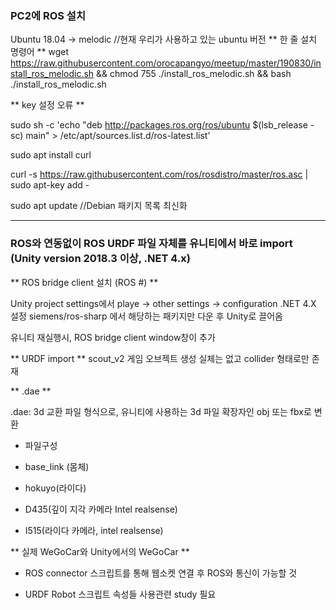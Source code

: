 ### PC2에 ROS 설치
Ubuntu 18.04 -> melodic //현재 우리가 사용하고 있는 ubuntu 버전
** 한 줄 설치 명령어 **
wget https://raw.githubusercontent.com/orocapangyo/meetup/master/190830/install_ros_melodic.sh && chmod 755 ./install_ros_melodic.sh && bash ./install_ros_melodic.sh

** key 설정 오류 **

sudo sh -c 'echo "deb http://packages.ros.org/ros/ubuntu $(lsb_release -sc) main" > /etc/apt/sources.list.d/ros-latest.list'

sudo apt install curl 

curl -s https://raw.githubusercontent.com/ros/rosdistro/master/ros.asc | sudo apt-key add -

sudo apt update //Debian 패키지 목록 최신화

---

### ROS와 연동없이 ROS URDF 파일 자체를 유니티에서 바로 import (Unity version 2018.3 이상, .NET 4.x)

** ROS bridge client 설치 (ROS #) **

Unity project settings에서 playe -> other settings -> configuration .NET 4.X 설정
siemens/ros-sharp 에서 해당하는 패키지만 다운 후 Unity로 끌어옴

유니티 재실행시, ROS bridge client window창이 추가

** URDF import **
scout_v2 게임 오브젝트 생성
실체는 없고 collider 형태로만 존재


** .dae **

.dae: 3d 교환 파일 형식으로, 유니티에 사용하는 3d 파일 확장자인 obj 또는 fbx로 변환

- 파일구성

- base_link (몸체)

- hokuyo(라이다)

- D435(깊이 지각 카메라 Intel realsense)

- I515(라이다 카메라, intel realsense)


** 실제 WeGoCar와 Unity에서의 WeGoCar **


- ROS connector 스크립트를 통해 웹소켓 연결 후 ROS와 통신이 가능할 것

- URDF Robot 스크립트 속성들 사용관련 study 필요